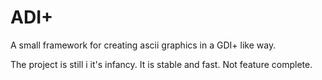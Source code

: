ADI+
=======

A small framework for creating ascii graphics in a GDI+ like way.

The project is still i it's infancy. 
It is stable and fast.
Not feature complete.
